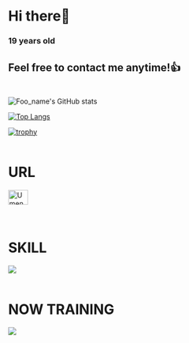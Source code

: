 # Hi there👋
### 19 years old 
## Feel free to contact me anytime!👍
#

![Foo_name's GitHub stats](https://github-readme-stats.vercel.app/api?username=Umeno0923&show_icons=true&theme=vue-dark)

[![Top Langs](https://github-readme-stats.vercel.app/api/top-langs/?username=Umeno0923&layout=compact&theme=vue-dark)](https://github.com/anuraghazra/github-readme-stats)

[![trophy](https://github-profile-trophy.vercel.app/?username=Umeno0923&theme=discord)](https://github.com/ryo-ma/github-profile-trophy)  
<br>

# URL

<p align="left">
<a href="https://twitter.com/27a0000" target="blank"><img align="center" src="https://raw.githubusercontent.com/rahuldkjain/github-profile-readme-generator/master/src/images/icons/Social/twitter.svg" alt=Umeno0000" height="30" width="40" /></a>
</p>  
<br>

# SKILL

<img src="https://skillicons.dev/icons?i=html,css,figma" /> 
<br /><br />

# NOW TRAINING

<img src="https://skillicons.dev/icons?i=js,java,linux,py,react,aws,ae,ai,github,idea,vscode," /> 
<br /><br />

<!-- --------------------------------- :) ---------------------------------- -->
